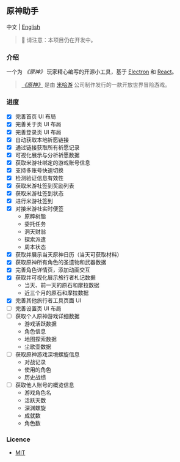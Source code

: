 ## 原神助手

中文 | [English](README-en.md)

> 🚧 请注意：本项目仍在开发中。

### 介绍

一个为 _《原神》_ 玩家精心编写的开源小工具，基于 [Electron](https://www.electronjs.org/) 和 [React](https://reactjs.org/)。

> [_《原神》_](https://ys.mihoyo.com/) 是由 [米哈游](https://www.mihoyo.com/) 公司制作发行的一款开放世界冒险游戏。

### 进度

- [x] 完善首页 UI 布局
- [x] 完善关于页 UI 布局
- [x] 完善登录页 UI 布局
- [x] 自动获取本地祈愿链接
- [x] 通过链接获取所有祈愿记录
- [x] 可视化展示与分析祈愿数据
- [x] 获取米游社绑定的游戏账号信息
- [x] 支持多账号快速切换
- [x] 检测验证信息有效性
- [x] 获取米游社签到奖励列表
- [x] 获取米游社签到状态
- [x] 进行米游社签到
- [x] 对接米游社实时便签
  - 原粹树脂
  - 委托任务
  - 洞天财翁
  - 探索派遣
  - 周本状态
- [x] 获取并展示当天原神日历（当天可获取材料）
- [x] 获取原神所有角色的圣遗物和武器数据
- [x] 完善角色详情页，添加动画交互
- [x] 获取并可视化展示旅行者札记数据
  - 当天、前一天的原石和摩拉数据
  - 近三个月的原石和摩拉数据
- [x] 完善其他旅行者工具页面 UI
- [ ] 完善设置页 UI 布局
- [ ] 获取个人原神游戏详细数据
  - 游戏活跃数据
  - 角色信息
  - 地图探索数据
  - 尘歌壶数据
- [ ] 获取原神游戏深境螺旋信息
  - 对战记录
  - 使用的角色
  - 历史战绩
- [ ] 获取他人账号的概览信息
  - 游戏角色名
  - 活跃天数
  - 深渊螺旋
  - 成就数
  - 角色数

### Licence

- [MIT](LICENCE)
